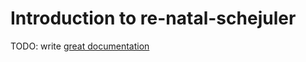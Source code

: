 # Introduction to re-natal-schejuler

TODO: write [great documentation](http://jacobian.org/writing/what-to-write/)
